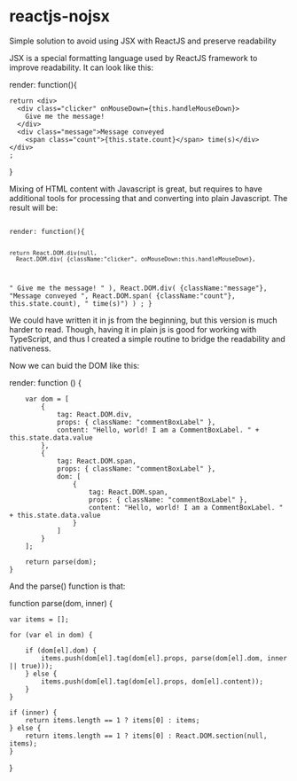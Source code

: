 reactjs-nojsx
=============

Simple solution to avoid using JSX with ReactJS and preserve readability 

JSX is a special formatting language used by ReactJS framework to improve readability.
It can look like this:

render: function(){
 
    return <div>
      <div class="clicker" onMouseDown={this.handleMouseDown}>
        Give me the message!
      </div>
      <div class="message">Message conveyed
        <span class="count">{this.state.count}</span> time(s)</div>
    </div>
    ;
  }
  
Mixing of HTML content with Javascript is great, but requires to have additional tools for processing that and converting into plain Javascript. The result will be:

<code>
render: function(){
 
    return React.DOM.div(null, 
      React.DOM.div( {className:"clicker", onMouseDown:this.handleMouseDown}, 
" Give me the message! "      ),
      React.DOM.div( {className:"message"}, "Message conveyed ",        React.DOM.span( {className:"count"}, this.state.count), " time(s)")
    )
    ;
  }
</code>

We could have written it in js from the beginning, but this version is much harder to read. Though, having it in plain js is good for working with TypeScript, and thus I created a simple routine to bridge the readability and nativeness.

Now we can buid the DOM like this:

render: function () {

        var dom = [
            {
                tag: React.DOM.div,
                props: { className: "commentBoxLabel" },
                content: "Hello, world! I am a CommentBoxLabel. " + this.state.data.value
            },
            {
                tag: React.DOM.span,
                props: { className: "commentBoxLabel" },
                dom: [
                    {
                        tag: React.DOM.span,
                        props: { className: "commentBoxLabel" },
                        content: "Hello, world! I am a CommentBoxLabel. " + this.state.data.value
                    }
                ]
            }
        ];

        return parse(dom);
    }
    
And the parse() function is that:

function parse(dom, inner) {

    var items = [];

    for (var el in dom) {

        if (dom[el].dom) {
            items.push(dom[el].tag(dom[el].props, parse(dom[el].dom, inner || true)));
        } else {
            items.push(dom[el].tag(dom[el].props, dom[el].content));
        }
    }

    if (inner) {
        return items.length == 1 ? items[0] : items;
    } else {
        return items.length == 1 ? items[0] : React.DOM.section(null, items);
    }
}



